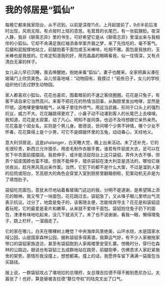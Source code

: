 # 我的邻居是“狐仙”

每晚它都来我家阳台，从不迟到。以前是深夜11点，上月起提前了，9点半前后准时出现，风雨无阻，有点按时上班的意思。毛茸茸的长尾巴，有一张狐狸脸。夜深人静，我非《聊斋志异》里的书生，可好希望它是从《聊斋志异》里溜出来与我相伴的小狐仙。它却不肯满足我红袖添香举案齐眉之梦，来了先找吃的，毫不客气。后腿和屁股撑地站立，前腿抱着干面包或玉米棒啃，吃相不雅。面包是我放的，玉米棒也是我放的。它肯定知道我的好，用亮晶晶的眼睛看我，似一往情深，又有点清白无辜的样子。

女儿朵儿早已沉睡，我去唤醒她，抱她来看“狐仙”。妻子也醒来，全家把鼻尖凑在玻璃门上欣赏美色。朵儿惊喜地喊：“动物园有，我摸过！”前些日子，女儿的学校组织他们去过野生动物园。

家人都喜欢小狐仙，花花也喜欢，围着眼前的不速之客绕圈圈。花花是只兔子，有客不请自来它当然高兴。来客不把花花的热情当回事，从胸腔里发出咆哮，显然是吓唬。这咆哮更像喘粗气，从嗓子里往外喷气。用这当武器，形同于口头上的强烈抗议，威力不大。花花蹦跳得更欢了，小鼻子动不动凑到客人的长尾巴上去嗅嗅。我知道，花花是太寂寞，动了凡心。明知不是同类，也迫不及待想跟它亲热亲热。花花虽是个闺女名，实则是个男儿身。歌德说，世间哪个少男不钟情，哪个少女不怀春，花花算得上是个少男，可它不是嫦娥怀里的玉兔，动动春心，天经地义。

意大利邻居说，这是phalanger，白天睡大觉，晚上出来活动。末了还补充，它的毛很珍贵，新西兰允许猎杀，用皮毛制作衣服手套。谁若有件貂皮大衣，足可以在贫下中农面前摆摆阔。我若伸手，或许能活捉阳台上这只袋貂，弄件大衣不够，但弄个貂皮围脖也蛮不错。但我不能伸手，猎杀袋貂在澳大利亚是违法的，哪怕它昼伏夜出，趁月黑风高出来作案。当然，它犯下的都不是什么大案，不过是溜到人家的后院或阳台，艺高胆大的角色会穿堂入室到厨房里翻箱倒柜，犯案动机无非是为了填饱肚子。

袋貂吃完面包，意犹未尽地站着看玻璃门这边的我，分明不是道谢，是希望锦上添花的眼神。我又甩了一块面包，花花跳过去，袋貂急了，又从嗓子眼儿里喷出气流表示抗议。过分了，地盘是兔子的，该客随主便，怎能喧宾夺主？花花是和袋貂逗着玩呢，它的最爱是麦片和嫩草，从来就不爱啃干面包。袋貂抱住兔子扔下的面包，津津有味地吃起来，没几下就消灭了。末了也不说谢谢，看我一眼，懒得理兔子，跳上栏杆，一溜烟走了。

它的家在哪儿，白天在哪棵树上睡觉？中央海岸风景绝美，山环水绕，水是国家水域公园，山是国家森林公园，据称袋貂多得离谱。我算运气好，有不少人家被拖家带口的袋貂家族造访，甚至有袋貂跑到人家阁楼里安营扎寨。傍晚时分，穿行在森林的公路边，据说也有袋貂三五成群地站在路旁，前腿抱拳，仿佛恳求人家赶紧施舍的架势。那情形我没撞上，想想都美。撞上的话，我愿停车留下满满一袋面包当买路钱。

报上说，一群袋貂攻占了堪培拉的总理府，女总理吉拉德不得不搬到悉尼办公。太嚣张了！也好，算是替被吉拉德“篡位夺权”的陆克文出了口气。